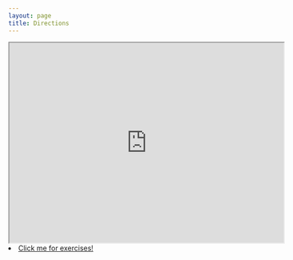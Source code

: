 ```yaml
---
layout: page
title: Directions
---
```



<iframe width="550" height="400" src="https://prezi.com/p/o2-7sxhzpj7g/embed" webkitallowfullscreen="1" mozallowfullscreen="1" allowfullscreen="1"></iframe> 


 <li><a href="https://anabalanuta.github.io/portuguese4you/directionsexercises.html">Click me for exercises!</a></li>
